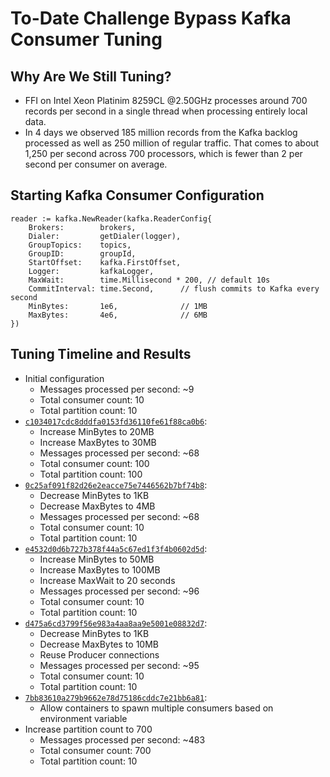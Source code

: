 # To-Date Challenge Bypass Kafka Consumer Tuning

## Why Are We Still Tuning?

- FFI on Intel Xeon Platinim 8259CL @2.50GHz processes around 700 records per second in a single thread when processing entirely local data.
- In 4 days we observed 185 million records from the Kafka backlog processed as well as 250 million of regular traffic. That comes to about 1,250 per second across 700 processors, which is fewer than 2 per second per consumer on average.

## Starting Kafka Consumer Configuration

```
reader := kafka.NewReader(kafka.ReaderConfig{
	Brokers:        brokers,
	Dialer:         getDialer(logger),
	GroupTopics:    topics,
	GroupID:        groupId,
	StartOffset:    kafka.FirstOffset,
	Logger:         kafkaLogger,
	MaxWait:        time.Millisecond * 200, // default 10s
	CommitInterval: time.Second,      // flush commits to Kafka every second
	MinBytes:       1e6,              // 1MB
	MaxBytes:       4e6,              // 6MB
})
```

## Tuning Timeline and Results

- Initial configuration
  - Messages processed per second: ~9
  - Total consumer count: 10
  - Total partition count: 10
- [`c1034017cdc8dddfa0153fd36110fe61f88ca0b6`](https://github.com/brave-intl/challenge-bypass-server/commit/c1034017cdc8dddfa0153fd36110fe61f88ca0b6):
  - Increase MinBytes to 20MB
  - Increase MaxBytes to 30MB
  - Messages processed per second: ~68
  - Total consumer count: 100
  - Total partition count: 100
- [`0c25af091f82d26e2eacce75e7446562b7bf74b8`](https://github.com/brave-intl/challenge-bypass-server/commit/0c25af091f82d26e2eacce75e7446562b7bf74b8):
  - Decrease MinBytes to 1KB
  - Decrease MaxBytes to 4MB
  - Messages processed per second: ~68
  - Total consumer count: 10
  - Total partition count: 10
- [`e4532d0d6b727b378f44a5c67ed1f3f4b0602d5d`](https://github.com/brave-intl/challenge-bypass-server/commit/e4532d0d6b727b378f44a5c67ed1f3f4b0602d5d):
  - Increase MinBytes to 50MB
  - Increase MaxBytes to 100MB
  - Increase MaxWait to 20 seconds
  - Messages processed per second: ~96
  - Total consumer count: 10
  - Total partition count: 10
- [`d475a6cd3799f56e983a4aa8aa9e5001e08832d7`](https://github.com/brave-intl/challenge-bypass-server/commit/d475a6cd3799f56e983a4aa8aa9e5001e08832d7):
  - Decrease MinBytes to 1KB
  - Decrease MaxBytes to 10MB
  - Reuse Producer connections
  - Messages processed per second: ~95
  - Total consumer count: 10
  - Total partition count: 10
- [`7bb83610a279b9662e78d75186cddc7e21bb6a81`](https://github.com/brave-intl/challenge-bypass-server/commit/7bb83610a279b9662e78d75186cddc7e21bb6a81):
  - Allow containers to spawn multiple consumers based on environment variable
- Increase partition count to 700
  - Messages processed per second: ~483
  - Total consumer count: 700
  - Total partition count: 10

